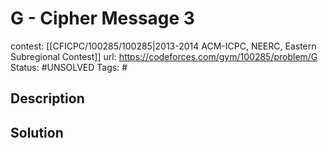# G - Cipher Message 3

contest: [[CFICPC/100285/100285|2013-2014 ACM-ICPC, NEERC, Eastern Subregional Contest]]
url: https://codeforces.com/gym/100285/problem/G
Status: #UNSOLVED
Tags: #

## Description

## Solution

